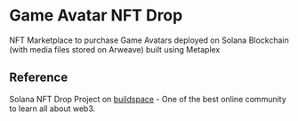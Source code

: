 # Game Avatar NFT Drop

NFT Marketplace to purchase Game Avatars deployed on Solana Blockchain (with media files stored on Arweave) built using Metaplex

## Reference

Solana NFT Drop Project on [buildspace](https://buildspace.so/) - One of the best online community to learn all about web3.
